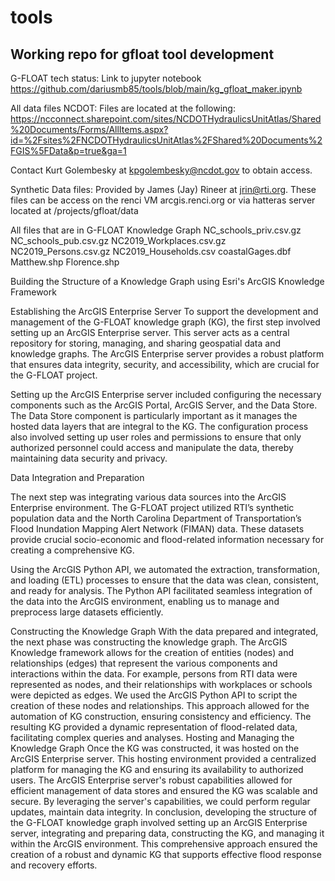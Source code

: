 # tools


## Working repo for gfloat tool development
G-FLOAT tech status:
Link to jupyter notebook
https://github.com/dariusmb85/tools/blob/main/kg_gfloat_maker.ipynb

All data files
NCDOT: Files are located at the following:
https://ncconnect.sharepoint.com/sites/NCDOTHydraulicsUnitAtlas/Shared%20Documents/Forms/AllItems.aspx?id=%2Fsites%2FNCDOTHydraulicsUnitAtlas%2FShared%20Documents%2FGIS%5FData&p=true&ga=1

Contact Kurt Golembesky at kpgolembesky@ncdot.gov to obtain access. 

Synthetic Data files: 
Provided by James (Jay) Rineer at jrin@rti.org. These files can be access on the renci VM arcgis.renci.org or via hatteras server located at 
/projects/gfloat/data

All files that are in G-FLOAT Knowledge Graph
NC_schools_priv.csv.gz
NC_schools_pub.csv.gz
NC2019_Workplaces.csv.gz
NC2019_Persons.csv.gz
NC2019_Households.csv
coastalGages.dbf
Matthew.shp
Florence.shp

Building the Structure of a Knowledge Graph using Esri's ArcGIS Knowledge Framework

Establishing the ArcGIS Enterprise Server
To support the development and management of the G-FLOAT knowledge graph (KG), the first step involved setting up an ArcGIS Enterprise server. This server acts as a central repository for storing, managing, and sharing geospatial data and knowledge graphs. The ArcGIS Enterprise server provides a robust platform that ensures data integrity, security, and accessibility, which are crucial for the G-FLOAT project.

Setting up the ArcGIS Enterprise server included configuring the necessary components such as the ArcGIS Portal, ArcGIS Server, and the Data Store. The Data Store component is particularly important as it manages the hosted data layers that are integral to the KG. The configuration process also involved setting up user roles and permissions to ensure that only authorized personnel could access and manipulate the data, thereby maintaining data security and privacy.

Data Integration and Preparation

The next step was integrating various data sources into the ArcGIS Enterprise environment. The G-FLOAT project utilized RTI’s synthetic population data and the North Carolina Department of Transportation’s Flood Inundation Mapping Alert Network (FIMAN) data. These datasets provide crucial socio-economic and flood-related information necessary for creating a comprehensive KG.

Using the ArcGIS Python API, we automated the extraction, transformation, and loading (ETL) processes to ensure that the data was clean, consistent, and ready for analysis. The Python API facilitated seamless integration of the data into the ArcGIS environment, enabling us to manage and preprocess large datasets efficiently.

Constructing the Knowledge Graph
With the data prepared and integrated, the next phase was constructing the knowledge graph. The ArcGIS Knowledge framework allows for the creation of entities (nodes) and relationships (edges) that represent the various components and interactions within the data. For example, persons from RTI data were represented as nodes, and their relationships with workplaces or schools were depicted as edges.
We used the ArcGIS Python API to script the creation of these nodes and relationships. This approach allowed for the automation of KG construction, ensuring consistency and efficiency. The resulting KG provided a dynamic representation of flood-related data, facilitating complex queries and analyses.
Hosting and Managing the Knowledge Graph
Once the KG was constructed, it was hosted on the ArcGIS Enterprise server. This hosting environment provided a centralized platform for managing the KG and ensuring its availability to authorized users. The ArcGIS Enterprise server's robust capabilities allowed for efficient management of data stores and ensured the KG was scalable and secure.
By leveraging the server's capabilities, we could perform regular updates, maintain data integrity. In conclusion, developing the structure of the G-FLOAT knowledge graph involved setting up an ArcGIS Enterprise server, integrating and preparing data, constructing the KG, and managing it within the ArcGIS environment. This comprehensive approach ensured the creation of a robust and dynamic KG that supports effective flood response and recovery efforts.
